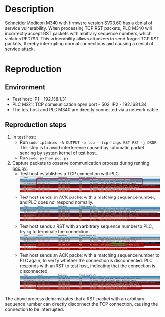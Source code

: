 # Description
Schneider Modicon M340 with firmware version SV03.60 has a denial of service vulnerability. When processing TCP RST packets, PLC M340 will incorrectly accept RST packets with arbitrary sequence numbers, which violates RFC793. This vulnerability allows attackers to send forged TCP RST packets, thereby interrupting normal connections and causing a denial of service attack.

# Reproduction
## Environment
* Test host: IP1 - 192.168.1.31
* PLC M221: TCP communication open port - 502; IP2 - 192.168.1.34
* The test host and PLC M340 are directly connected via a network cable.

## Reproduction steps
1. In test host:
   * Run `sudo iptables -A OUTPUT -p tcp --tcp-flags RST RST -j DROP`. This step is to avoid interference caused by automatic packet sending by system kernel of test host.
   * Run `sudo python poc.py`. 
3. Capture packets to observe communication process during running [poc.py](https://github.com/zq-star/TCP-Vuln-Report/blob/master/PLC/Schneider-M340/tcp-rst/poc.py):
   * Test host establishes a TCP connection with PLC.
![packets1](https://github.com/zq-star/TCP-Vuln-Report/blob/master/PLC/pictures/schneider-m340/m340-tcp-rst-1.png)
   * Test host sends an ACK packet with a matching sequence number, and PLC does not respond normally.
![packets2](https://github.com/zq-star/TCP-Vuln-Report/blob/master/PLC/pictures/schneider-m340/m340-tcp-rst-2.png)
   * Test host sends a RST with an arbitrary sequence number to PLC, trying to terminate the connection.
![packets3](https://github.com/zq-star/TCP-Vuln-Report/blob/master/PLC/pictures/schneider-m340/m340-tcp-rst-3.png)
   * Test host sends an ACK packet with a matching sequence number to PLC again, to verify whether the connection is disconnected. PLC responds with an RST to test host, indicating that the connection is disconnected.
![packets4](https://github.com/zq-star/TCP-Vuln-Report/blob/master/PLC/pictures/schneider-m340/m340-tcp-rst-4.png)
  
The above process demonstrates that a RST packet with an arbitrary sequence number can directly disconnect the TCP connection, causing the connection to be interrupted.


